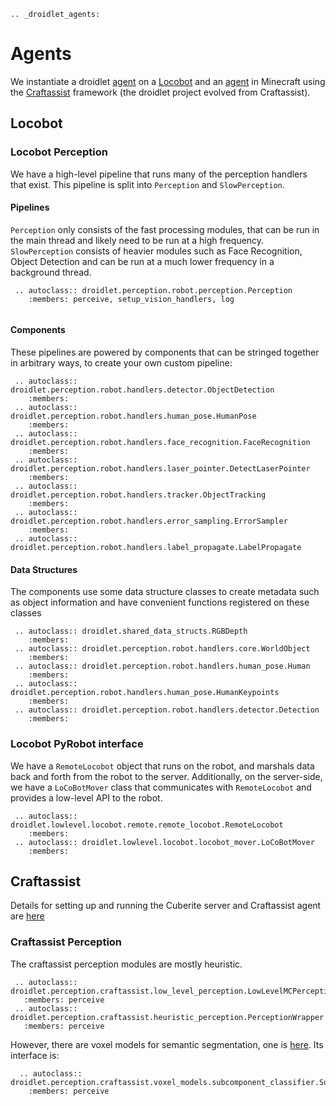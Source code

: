 ```eval_rst
.. _droidlet_agents:
```
# Agents
We instantiate a droidlet [agent](https://github.com/facebookresearch/fairo/tree/main/agents/locobot) on a [Locobot](http://www.locobot.org/) and an [agent](https://github.com/facebookresearch/fairo/tree/main/agents/craftassist) in Minecraft using the [Craftassist](https://arxiv.org/abs/1907.08584) framework (the droidlet project evolved from Craftassist).  

## Locobot ##

### Locobot Perception ###

We have a high-level pipeline that runs many of the perception handlers that exist.
This pipeline is split into `Perception` and `SlowPerception`.

#### Pipelines

`Perception` only consists of the fast processing modules, that can be run in the main thread and likely need to be run at a high frequency.
`SlowPerception` consists of heavier modules such as Face Recognition, Object Detection and can be run at a much lower frequency in a background thread.

```eval_rst
 .. autoclass:: droidlet.perception.robot.perception.Perception
    :members: perceive, setup_vision_handlers, log
 
```

#### Components

These pipelines are powered by components that can be stringed together in arbitrary ways, to create your own custom pipeline:

```eval_rst
 .. autoclass:: droidlet.perception.robot.handlers.detector.ObjectDetection
    :members:
 .. autoclass:: droidlet.perception.robot.handlers.human_pose.HumanPose
    :members:
 .. autoclass:: droidlet.perception.robot.handlers.face_recognition.FaceRecognition
    :members:
 .. autoclass:: droidlet.perception.robot.handlers.laser_pointer.DetectLaserPointer
    :members:
 .. autoclass:: droidlet.perception.robot.handlers.tracker.ObjectTracking
    :members:
 .. autoclass:: droidlet.perception.robot.handlers.error_sampling.ErrorSampler
    :members:
 .. autoclass:: droidlet.perception.robot.handlers.label_propagate.LabelPropagate
```

#### Data Structures

The components use some data structure classes to create metadata such as object information and have convenient functions registered on these classes

```eval_rst
 .. autoclass:: droidlet.shared_data_structs.RGBDepth
    :members:
 .. autoclass:: droidlet.perception.robot.handlers.core.WorldObject
    :members:
 .. autoclass:: droidlet.perception.robot.handlers.human_pose.Human
    :members:
 .. autoclass:: droidlet.perception.robot.handlers.human_pose.HumanKeypoints
    :members:
 .. autoclass:: droidlet.perception.robot.handlers.detector.Detection
    :members:
```


### Locobot PyRobot interface ###

We have a `RemoteLocobot` object that runs on the robot, and marshals data back and forth from the robot to the server.
Additionally, on the server-side, we have a `LoCoBotMover` class that communicates with `RemoteLocobot` and provides a low-level API to the robot.

```eval_rst
 .. autoclass:: droidlet.lowlevel.locobot.remote.remote_locobot.RemoteLocobot
    :members:
 .. autoclass:: droidlet.lowlevel.locobot.locobot_mover.LoCoBotMover
    :members:
```

## Craftassist ##
Details for setting up and running the Cuberite server and Craftassist agent are [here](https://github.com/facebookresearch/fairo/tree/main/agents/craftassist)

### Craftassist Perception ###

The craftassist perception modules are mostly heuristic.  

```eval_rst
 .. autoclass:: droidlet.perception.craftassist.low_level_perception.LowLevelMCPerception
   :members: perceive
 .. autoclass:: droidlet.perception.craftassist.heuristic_perception.PerceptionWrapper
   :members: perceive
```

However, there are voxel models for semantic segmentation, one is [here](https://github.com/facebookresearch/fairo/tree/main/droidlet/perception/craftassist/voxel_models/detection-transformer).  Its interface is:
```eval_rst
  .. autoclass:: droidlet.perception.craftassist.voxel_models.subcomponent_classifier.SubcomponentClassifierWrapper
    :members: perceive
```
